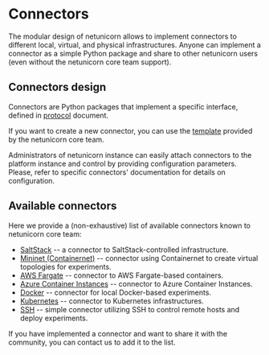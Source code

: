 # Connectors
The modular design of netunicorn allows to implement connectors to different local, virtual, and physical infrastructures. Anyone can implement a connector as a simple Python package and share to other netunicorn users (even without the netunicorn core team support). 

## Connectors design
Connectors are Python packages that implement a specific interface, defined in [protocol](https://github.com/netunicorn/netunicorn/blob/main/netunicorn-base/src/netunicorn/director/base/connectors/protocol.py) document. 

If you want to create a new connector, you can use the [template](https://github.com/netunicorn/netunicorn-connector-template) provided by the netunicorn core team.

Administrators of netunicorn instance can easily attach connectors to the platform instance and control by providing configuration parameters. Please, refer to specific connectors' documentation for details on configuration.

## Available connectors
Here we provide a (non-exhaustive) list of available connectors known to netunicorn core team:

- [SaltStack](https://github.com/netunicorn/netunicorn-connector-salt) -- a connector to SaltStack-controlled infrastructure.
- [Mininet (Containernet)](https://github.com/netunicorn/netunicorn-connector-containernet) -- connector using Containernet to create virtual topologies for experiments.
- [AWS Fargate](https://github.com/netunicorn/netunicorn-connector-aws) -- connector to AWS Fargate-based containers.
- [Azure Container Instances](https://github.com/netunicorn/netunicorn-connector-aci) -- connector to Azure Container Instances.
- [Docker](https://github.com/netunicorn/netunicorn-connector-docker) -- connector for local Docker-based experiments.
- [Kubernetes](https://github.com/netunicorn/netunicorn-connector-kubernetes) -- connector to Kubernetes infrastructures.
- [SSH](https://github.com/netunicorn/netunicorn-connector-ssh) -- simple connector utilizing SSH to control remote hosts and deploy experiments.

If you have implemented a connector and want to share it with the community, you can contact us to add it to the list.